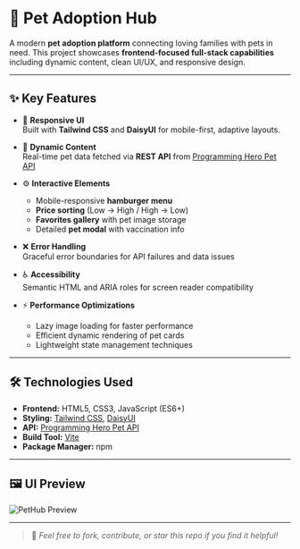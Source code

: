 # 🐾 Pet Adoption Hub

A modern **pet adoption platform** connecting loving families with pets in need. This project showcases **frontend-focused full-stack capabilities** including dynamic content, clean UI/UX, and responsive design.

---

## ✨ Key Features

- 🔁 **Responsive UI**  
  Built with **Tailwind CSS** and **DaisyUI** for mobile-first, adaptive layouts.

- 🐶 **Dynamic Content**  
  Real-time pet data fetched via **REST API** from [Programming Hero Pet API](https://openapi.programming-hero.com/api/peddy)

- ⚙️ **Interactive Elements**
  - Mobile-responsive **hamburger menu**
  - **Price sorting** (Low → High / High → Low)
  - **Favorites gallery** with pet image storage
  - Detailed **pet modal** with vaccination info

- ❌ **Error Handling**  
  Graceful error boundaries for API failures and data issues

- ♿ **Accessibility**  
  Semantic HTML and ARIA roles for screen reader compatibility

- ⚡ **Performance Optimizations**
  - Lazy image loading for faster performance
  - Efficient dynamic rendering of pet cards
  - Lightweight state management techniques

---

## 🛠️ Technologies Used

- **Frontend:** HTML5, CSS3, JavaScript (ES6+)
- **Styling:** [Tailwind CSS](https://tailwindcss.com/), [DaisyUI](https://daisyui.com/)
- **API:** [Programming Hero Pet API](https://openapi.programming-hero.com/api/peddy)
- **Build Tool:** [Vite](https://vitejs.dev/)
- **Package Manager:** npm

---

## 🖼️ UI Preview

![PetHub Preview](https://github.com/user-attachments/assets/8db86062-3f21-4a9e-85de-54d6f7c0681e)

---

> 🐾 *Feel free to fork, contribute, or star this repo if you find it helpful!*


 
 
